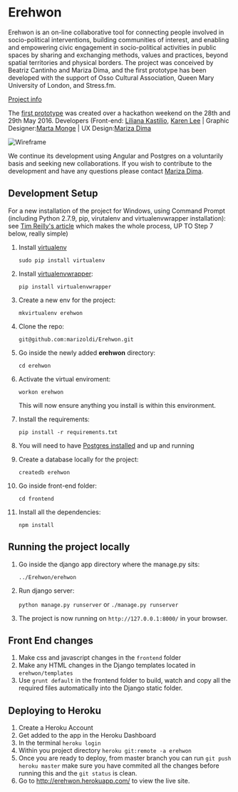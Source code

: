 # Erehwon

Erehwon is an on-line collaborative tool for connecting people involved in socio-political interventions, building communities of interest, and enabling and empowering civic engagement in socio-political activities in public spaces by sharing and exchanging methods, values and practices, beyond spatial territories and physical borders. The project was conceived by Beatriz Cantinho and Mariza Dima, and the first prototype has been developed with the support of Osso Cultural Association, Queen Mary University of London, and Stress.fm.  

[Project info](http://www.osso.pt/en/adrift/erehwon-3)

The [first prototype](https://github.com/marizoldi/Erehwon) was created over a hackathon weekend on the 28th and 29th May 2016. Developers (Front-end: [Liliana Kastilio](https://github.com/lili2311), [Karen Lee](https://github.com/neraks) |
Graphic Designer:[Marta Monge](https://github.com/emmecomemarta) | UX Design:[Mariza Dima](https://github.com/marizoldi)

![Wireframe](http://www.osso.pt/wp-content/uploads/2016/02/heroimage-02.jpg)

We continue its development using Angular and Postgres on a voluntarily basis and seeking new collaborations. If you wish to contribute to the development and have any questions please contact [Mariza Dima](https://github.com/marizoldi).



## Development Setup

For a new installation of the project for Windows, using Command Prompt (including Python 2.7.9, pip, virutalenv and virtualenvwrapper installation):
see [Tim Reilly's article](http://timmyreilly.azurewebsites.net/python-pip-virtualenv-installation-on-windows/)
which makes the whole process, UP TO Step 7 below, really simple)


1. Install [virtualenv](https://virtualenv.pypa.io/en/stable/)

	``sudo pip install virtualenv``

2. Install [virtualenvwrapper](https://virtualenvwrapper.readthedocs.io/en/latest/install.html):

	 ``pip install virtualenvwrapper``

3. Create a new env for the project:

	 ``mkvirtualenv erehwon``

4. Clone the repo:

	``git@github.com:marizoldi/Erehwon.git``

5. Go inside the newly added **erehwon** directory:

	``cd erehwon``

6. Activate the virtual enviroment:

	 ``workon erehwon``

	 This will now ensure anything you install is within this environment.

7. Install the requirements:

	 ``pip install -r requirements.txt``

8. You will need to have [Postgres installed](https://www.postgresql.org/download/) and up and running

9. Create a database locally for the project:

	`createdb erehwon`

10. Go inside front-end folder:

	``cd frontend``

11. Install all the dependencies:

	 ``npm install``


## Running the project locally
1. Go inside the django app directory where the manage.py sits:

	`../Erehwon/erehwon`

2. Run django server:

	`python manage.py runserver` or `./manage.py runserver`

3. The project is now running on `http://127.0.0.1:8000/` in your browser.

## Front End changes
1. Make css and javascript changes in the ```frontend``` folder
2. Make any HTML changes in the Django templates located in `erehwon/templates`
3. Use `grunt default` in the frontend folder to build, watch and copy all the required files automatically into the Django static folder.

## Deploying to Heroku
1. Create a Heroku Account
2. Get added to the app in the Heroku Dashboard
3. In the terminal `heroku login`
4. Within you project directory `heroku git:remote -a erehwon`
5. Once you are ready to deploy, from master branch you can run `git push heroku master` make sure you have commited all the changes before running this and the `git status` is clean.
6. Go to http://erehwon.herokuapp.com/ to view the live site.

